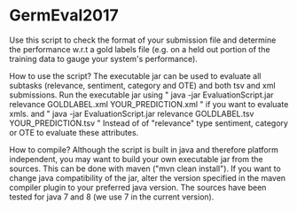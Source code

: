# GermEval2017
Use this script to check the format of your submission file and determine the performance w.r.t a gold labels file (e.g. on a  held out portion of the training data to gauge your system's performance).

How to use the script?
The  executable jar can be used to evaluate all subtasks (relevance, sentiment, category and OTE) and both tsv and xml submissions.
Run the executable jar using " java -jar EvaluationScript.jar relevance GOLDLABEL.xml YOUR_PREDICTION.xml " if you want to evaluate xmls. and " java -jar EvaluationScript.jar relevance GOLDLABEL.tsv YOUR_PREDICTION.tsv " 
Instead of of "relevance" type  sentiment, category or OTE to evaluate these attributes.

How to compile?
Although the script is built in java and therefore platform independent, you may want to build your own executable jar from the sources. This can be done with maven ("mvn clean install"). If you want to change java compatibility of the jar, alter the version specified in the maven compiler plugin to your preferred java version. The sources have been tested for java 7 and 8 (we use 7 in the current version).
